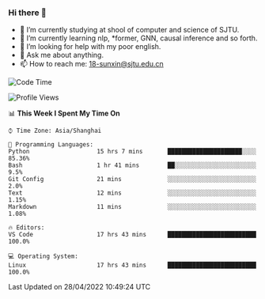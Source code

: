 ### Hi there 👋

<!--
**sunxin000/sunxin000** is a ✨ _special_ ✨ repository because its `README.md` (this file) appears on your GitHub profile.

Here are some ideas to get you started:

- 🔭 I’m currently working on ...
- 🌱 I’m currently learning ...
- 👯 I’m looking to collaborate on ...
- 🤔 I’m looking for help with ...
- 💬 Ask me about ...
- 📫 How to reach me: ...
- 😄 Pronouns: ...
- ⚡ Fun fact: ...
-->
- 🏫 I’m currently studying at shool of computer and science of SJTU.
- 🌱 I’m currently learning nlp, \*former, GNN, causal inference and so forth.
- 🤔 I’m looking for help with my poor english.
- 💬 Ask me about anything.
- 📫 How to reach me: 18-sunxin@sjtu.edu.cn
<!--START_SECTION:waka-->
![Code Time](http://img.shields.io/badge/Code%20Time-182%20hrs%2022%20mins-blue)

![Profile Views](http://img.shields.io/badge/Profile%20Views-8-blue)

📊 **This Week I Spent My Time On** 

```text
⌚︎ Time Zone: Asia/Shanghai

💬 Programming Languages: 
Python                   15 hrs 7 mins       █████████████████████░░░░   85.36% 
Bash                     1 hr 41 mins        ██░░░░░░░░░░░░░░░░░░░░░░░   9.5% 
Git Config               21 mins             ░░░░░░░░░░░░░░░░░░░░░░░░░   2.0% 
Text                     12 mins             ░░░░░░░░░░░░░░░░░░░░░░░░░   1.15% 
Markdown                 11 mins             ░░░░░░░░░░░░░░░░░░░░░░░░░   1.08%

🔥 Editors: 
VS Code                  17 hrs 43 mins      █████████████████████████   100.0%

💻 Operating System: 
Linux                    17 hrs 43 mins      █████████████████████████   100.0%

```


 Last Updated on 28/04/2022 10:49:24 UTC
<!--END_SECTION:waka-->
